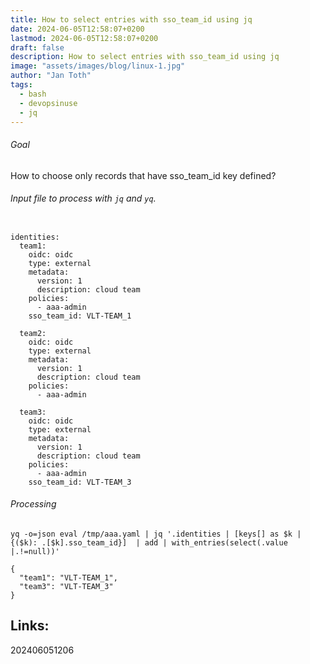 ```yaml
---
title: How to select entries with sso_team_id using jq
date: 2024-06-05T12:58:07+0200
lastmod: 2024-06-05T12:58:07+0200
draft: false
description: How to select entries with sso_team_id using jq
image: "assets/images/blog/linux-1.jpg"
author: "Jan Toth"
tags:
  - bash
  - devopsinuse
  - jq
---
```


###### Goal

How to choose only records that have sso_team_id key defined?


###### Input file to process with `jq` and `yq`.

```

identities:
  team1:
    oidc: oidc
    type: external
    metadata:
      version: 1
      description: cloud team
    policies:
      - aaa-admin
    sso_team_id: VLT-TEAM_1

  team2:
    oidc: oidc
    type: external
    metadata:
      version: 1
      description: cloud team
    policies:
      - aaa-admin

  team3:
    oidc: oidc
    type: external
    metadata:
      version: 1
      description: cloud team
    policies:
      - aaa-admin
    sso_team_id: VLT-TEAM_3

```

###### Processing

```
yq -o=json eval /tmp/aaa.yaml | jq '.identities | [keys[] as $k | {($k): .[$k].sso_team_id}]  | add | with_entries(select(.value |.!=null))'

{
  "team1": "VLT-TEAM_1",
  "team3": "VLT-TEAM_3"
}
```

## Links:

202406051206

